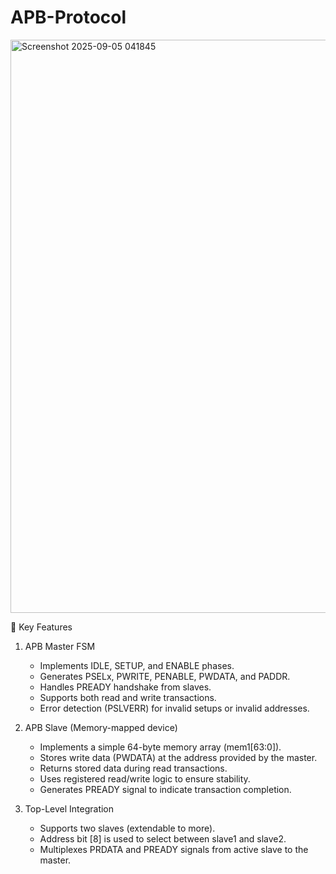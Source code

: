 # APB-Protocol
<img width="1893" height="917" alt="Screenshot 2025-09-05 041845" src="https://github.com/user-attachments/assets/a5b0dae6-49cb-45e6-9f4d-d1776f55dc01" />

🔑 Key Features
1. APB Master FSM
   * Implements IDLE, SETUP, and ENABLE phases.
   * Generates PSELx, PWRITE, PENABLE, PWDATA, and PADDR.
   * Handles PREADY handshake from slaves.
   * Supports both read and write transactions.
   * Error detection (PSLVERR) for invalid setups or invalid addresses.

2. APB Slave (Memory-mapped device)
    * Implements a simple 64-byte memory array (mem1[63:0]).
    * Stores write data (PWDATA) at the address provided by the master.
    * Returns stored data during read transactions.
    * Uses registered read/write logic to ensure stability.
    * Generates PREADY signal to indicate transaction completion.

3. Top-Level Integration
    * Supports two slaves (extendable to more).
    * Address bit [8] is used to select between slave1 and slave2.
    * Multiplexes PRDATA and PREADY signals from active slave to the master.
